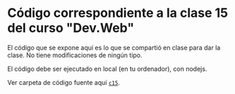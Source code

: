 # Código correspondiente a la clase 15 del curso "Dev.Web"

El código que se expone aquí es lo que se compartió en clase para dar la clase. No tiene modificaciones de ningún tipo.

El código debe ser ejecutado en local (en tu ordenador), con nodejs.

Ver carpeta de código fuente aquí [`c15`](https://github.com/SidVal/www/tree/master/curso/utn/dw/c15).